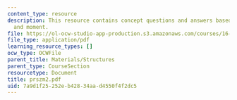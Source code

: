 ```yaml
---
content_type: resource
description: This resource contains concept questions and answers based on forces
  and moment.
file: https://ol-ocw-studio-app-production.s3.amazonaws.com/courses/16-01-unified-engineering-i-ii-iii-iv-fall-2005-spring-2006/7a9d1f25252eb42834aad4550f4f2dc5_prszm2.pdf
file_type: application/pdf
learning_resource_types: []
ocw_type: OCWFile
parent_title: Materials/Structures
parent_type: CourseSection
resourcetype: Document
title: prszm2.pdf
uid: 7a9d1f25-252e-b428-34aa-d4550f4f2dc5
---
```

